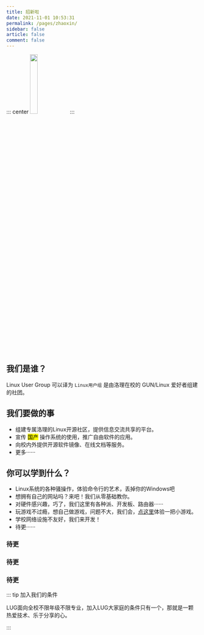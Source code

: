 ```yaml
---
title: 招新啦
date: 2021-11-01 10:53:31
permalink: /pages/zhaoxin/
sidebar: false
article: false
comment: false
---
```


::: center
<img src="https://image.gaoajia.com/2021/10/28/d7b19b2e89822.png"  style="width:20%;">
:::

## 我们是谁？

Linux User Group <Badge text="简称LUG"/> 可以译为 ` Linux用户组 ` 是由洛理在校的 GUN/Linux 爱好者组建的社团。

## 我们要做的事

- 组建专属洛理的Linux开源社区，提供信息交流共享的平台。
- 宣传 <mark>国产</mark> 操作系统的使用，推广自由软件的应用。
- 向校内外提供开源软件镜像、在线文档等服务。
- 更多······

## 你可以学到什么？

- Linux系统的各种骚操作，体验命令行的艺术，丢掉你的Windows吧
- 想拥有自己的网站吗？来吧！我们从零基础教你。
- 对硬件感兴趣，巧了，我们这里有各种派、开发板、路由器······
- 玩游戏不过瘾，想自己做游戏，问题不大，我们会，[点这里](https://xigua.gaoajia.com)体验一把小游戏。
- 学校网络设施不友好，我们来开发！
- 待更······


### 待更

### 待更

### 待更

::: tip 加入我们的条件

LUG面向全校不限年级不限专业，加入LUG大家庭的条件只有一个，那就是一颗热爱技术、乐于分享的心。

:::